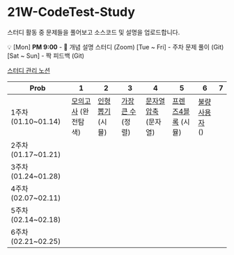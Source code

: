 # 21W-CodeTest-Study
스터디 활동 중 문제들을 풀어보고 소스코드 및 설명을 업로드합니다.

💡 [Mon] **PM 9:00** - 👥 개념 설명 스터디 (Zoom)
[Tue ~ Fri] - 주차 문제 풀이 (Git)
[Sat ~ Sun] - 짝 피드백 (Git)

[스터디 관리 노션]


| Prob | 1 | 2 | 3 | 4 | 5 | 6 | 7 |
| --- | --- | --- | --- | --- | --- | --- | --- |
| 1주차 (01.10~01.14) | [모의고사] (완전탐색) | [인형뽑기] (시뮬) | [가장 큰 수] (정렬) | [문자열 압축] (문자열) | [프렌즈4블록] (시뮬) | [불량 사용자] () |  |
| 2주차 (01.17~01.21) |  |  |  |  |  |  |  |
| 3주차 (01.24~01.28) |  |  |  |  |  |  |  |
| 4주차 (02.07~02.11) |  |  |  |  |  |  |  |
| 5주차 (02.14~02.18) |  |  |  |  |  |  |  |
| 6주차 (02.21~02.25) |  |  |  |  |  |  |  |

[모의고사]:https://programmers.co.kr/learn/courses/30/lessons/42840
[인형뽑기]:https://programmers.co.kr/learn/courses/30/lessons/64061 
[가장 큰 수]:https://programmers.co.kr/learn/courses/30/lessons/42746
[문자열 압축]:https://programmers.co.kr/learn/courses/30/lessons/60057 
[프렌즈4블록]:https://programmers.co.kr/learn/courses/30/lessons/17679
[불량 사용자]:https://programmers.co.kr/learn/courses/30/lessons/64064
[스터디 관리 노션]:https://www.notion.so/7b5bb41e1c034f3eaa24dcb8c89f58b5
